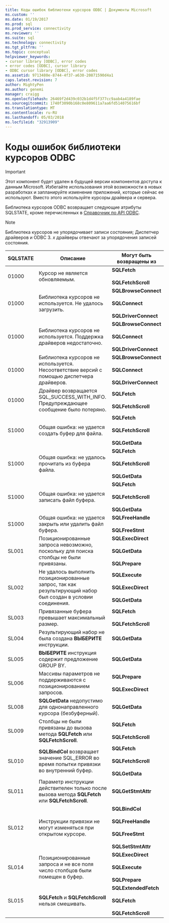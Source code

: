 ```yaml
---
title: Коды ошибок библиотеки курсоров ODBC | Документы Microsoft
ms.custom: ''
ms.date: 01/19/2017
ms.prod: sql
ms.prod_service: connectivity
ms.reviewer: ''
ms.suite: sql
ms.technology: connectivity
ms.tgt_pltfrm: ''
ms.topic: conceptual
helpviewer_keywords:
- cursor library [ODBC], error codes
- error codes [ODBC], cursor library
- ODBC cursor library [ODBC], error codes
ms.assetid: 9713480e-8744-4f37-a630-20871590d4a1
caps.latest.revision: 7
author: MightyPen
ms.author: genemi
manager: craigg
ms.openlocfilehash: 26469f2d439c032b1d4f5f377cc9aab4a4189fae
ms.sourcegitcommit: 1740f3090b168c0e809611a7aa6fd514075616bf
ms.translationtype: MT
ms.contentlocale: ru-RU
ms.lasthandoff: 05/03/2018
ms.locfileid: "32913909"
---
```

# <a name="odbc-cursor-library-error-codes"></a>Коды ошибок библиотеки курсоров ODBC
> [!IMPORTANT]  
>  Этот компонент будет удален в будущей версии компонентов доступа к данным Microsoft. Избегайте использования этой возможности в новых разработках и запланируйте изменение приложений, которые сейчас ее используют. Вместо этого используйте курсоры драйвера и сервера.  
  
 Библиотека курсоров ODBC возвращает следующие атрибуты SQLSTATE, кроме перечисленных в [Справочник по API ODBC](../../../odbc/reference/syntax/odbc-api-reference.md).  
  
> [!NOTE]  
>  Библиотека курсоров не упорядочивает записи состояния; Диспетчер драйверов и ODBC 3. *x* драйверы отвечают за упорядочения записей состояния.  
  
|SQLSTATE|Описание|Могут быть возвращены из|  
|--------------|-----------------|--------------------------|  
|01000|Курсор не является обновляемым.|**SQLFetch**<br /><br /> **SQLFetchScroll**|  
|01000|Библиотека курсоров не используется. Не удалось загрузить.|**SQLBrowseConnect**<br /><br /> **SQLConnect**<br /><br /> **SQLDriverConnect**|  
|01000|Библиотека курсоров не используется. Поддержка драйверов недостаточно.|**SQLBrowseConnect**<br /><br /> **SQLConnect**<br /><br /> **SQLDriverConnect**|  
|01000|Библиотека курсоров не используется. Несоответствие версий с помощью диспетчера драйверов.|**SQLBrowseConnect**<br /><br /> **SQLConnect**<br /><br /> **SQLDriverConnect**|  
|01000|Драйвер возвращается SQL_SUCCESS_WITH_INFO. Предупреждающее сообщение было потеряно.|**SQLFetch**<br /><br /> **SQLFetchScroll**|  
|S1000|Общая ошибка: не удается создать буфер для файла.|**SQLFetch**<br /><br /> **SQLFetchScroll**<br /><br /> **SQLGetData**|  
|S1000|Общая ошибка: не удалось прочитать из буфера файла.|**SQLFetch**<br /><br /> **SQLFetchScroll**<br /><br /> **SQLGetData**|  
|S1000|Общая ошибка: не удается записать файл буфера.|**SQLFetch**<br /><br /> **SQLFetchScroll**<br /><br /> **SQLGetData**|  
|S1000|Общая ошибка: не удается закрыть или удалить файл буфера.|**SQLFreeHandle**<br /><br /> **SQLFreeStmt**|  
|SL001|Позиционированные запроса невозможно, поскольку для поиска столбцы не были привязаны.|**SQLExecDirect**<br /><br /> **SQLGetData**<br /><br /> **SQLPrepare**|  
|SL002|Не удалось выполнить позиционированные запрос, так как результирующий набор был создан в условии соединения.|**SQLExecute**<br /><br /> **SQLExecDirect**<br /><br /> **SQLGetData**|  
|SL003|Привязанные буфера превышает максимальный размер.|**SQLFetch**<br /><br /> **SQLFetchScroll**|  
|SL004|Результирующий набор не была создана **ВЫБЕРИТЕ** инструкции.|**SQLGetData**|  
|SL005|**ВЫБЕРИТЕ** инструкция содержит предложение GROUP BY.|**SQLGetData**|  
|SL006|Массивы параметров не поддерживаются с позиционированием запросов.|**SQLPrepare**<br /><br /> **SQLExecDirect**|  
|SL008|**SQLGetData** недопустимо для однонаправленного курсора (безбуферный).|**SQLGetData**|  
|SL009|Столбцы не были привязаны до вызова метода **SQLFetch** или **SQLFetchScroll**.|**SQLFetch**<br /><br /> **SQLFetchScroll**|  
|SL010|**SQLBindCol** возвращает значение SQL_ERROR во время попытки привязки во внутренний буфер.|**SQLFetch**<br /><br /> **SQLFetchScroll**<br /><br /> **SQLGetData**|  
|SL011|Параметр инструкции действителен только после вызова метода **SQLFetch** или **SQLFetchScroll**.|**SQLGetStmtAttr**|  
|SL012|Инструкции привязки не могут изменяться при открытом курсоре.|**SQLBindCol**<br /><br /> **SQLFreeHandle**<br /><br /> **SQLFreeStmt**<br /><br /> **SQLSetStmtAttr**|  
|SL014|Позиционированные запроса и не все поля число столбцов были помещен в буфер.|**SQLExecDirect**<br /><br /> **SQLExecute**<br /><br /> **SQLPrepare**|  
|SL015|**SQLFetch** и **SQLFetchScroll** нельзя смешивать.|**SQLExtendedFetch**<br /><br /> **SQLFetch**<br /><br /> **SQLFetchScroll**|
